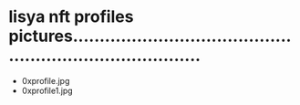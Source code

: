 # lisya nft profiles pictures.............................................................................
- 0xprofile.jpg
- 0xprofile1.jpg
